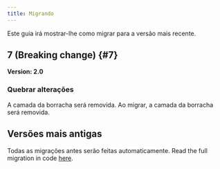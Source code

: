 ```yaml
---
title: Migrando
---
```


Este guia irá mostrar-lhe como migrar para a versão mais recente.

## 7 (Breaking change) {#7}

**Version: 2.0**

### Quebrar alterações

A camada da borracha será removida. Ao migrar, a camada da borracha será removida.

## Versões mais antigas

Todas as migrações antes serão feitas automaticamente.
Read the full migration in code [here](https://github.com/LinwoodDev/Butterfly/blob/95825da4ebbf9ded392c863da577666dbcdda45c/app/lib/models/converter.dart#L17).
